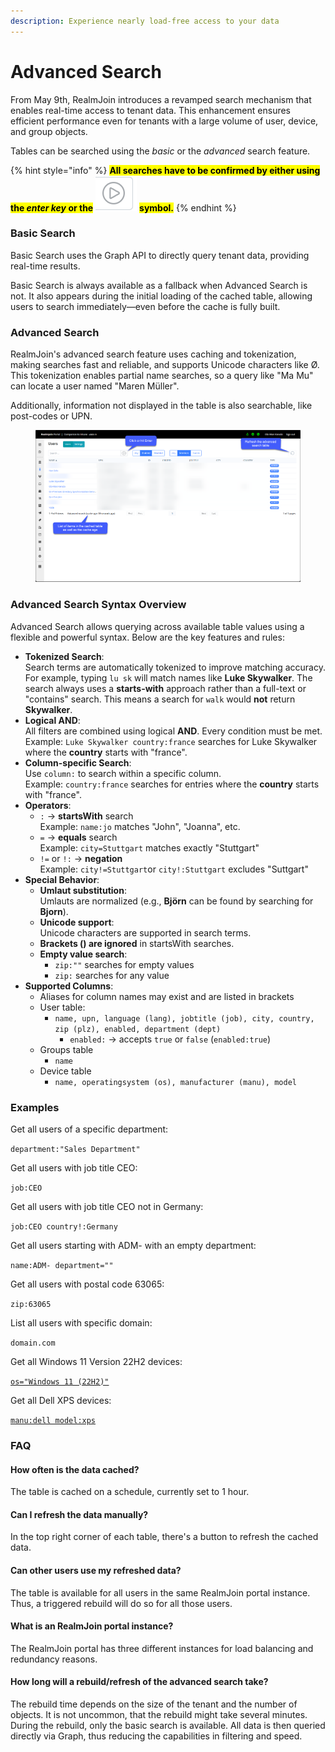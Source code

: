 ```yaml
---
description: Experience nearly load-free access to your data
---
```


# Advanced Search

From May 9th, RealmJoin introduces a revamped search mechanism that enables real-time access to tenant data. This enhancement ensures efficient performance even for tenants with a large volume of user, device, and group objects.

Tables can be searched using the _basic_ or the _advanced_ search feature.&#x20;

{% hint style="info" %}
<mark style="background-color:yellow;">**All searches have to be confirmed by either using the**</mark><mark style="background-color:yellow;">**&#x20;**</mark>_<mark style="background-color:yellow;">**enter key**</mark>_<mark style="background-color:yellow;">**&#x20;**</mark><mark style="background-color:yellow;">**or the**</mark>  <img src="../../.gitbook/assets/image (31).png" alt="" data-size="line"> <mark style="background-color:yellow;">**symbol.**</mark>&#x20;
{% endhint %}

### Basic Search

Basic Search uses the Graph API to directly query tenant data, providing real-time results.&#x20;

Basic Search is always available as a fallback when Advanced Search is not. It also appears during the initial loading of the cached table, allowing users to search immediately—even before the cache is fully built.

### Advanced Search

RealmJoin's advanced search feature uses caching and tokenization, making searches fast and reliable, and supports Unicode characters like Ø. This tokenization enables partial name searches, so a query like "Ma Mu" can locate a user named "Maren Müller".&#x20;

Additionally, information not displayed in the table is also searchable, like post-codes or UPN.&#x20;

<figure><img src="../../.gitbook/assets/image (32).png" alt=""><figcaption></figcaption></figure>

### Advanced Search Syntax Overview

Advanced Search allows querying across available table values using a flexible and powerful syntax. Below are the key features and rules:

* **Tokenized Search**:\
  Search terms are automatically tokenized to improve matching accuracy. For example, typing `lu sk` will match names like **Luke Skywalker**. The search always uses a **starts-with** approach rather than a full-text or "contains" search. This means a search for `walk` would **not** return **Skywalker**.
* **Logical AND**:\
  All filters are combined using logical **AND**. Every condition must be met.\
  Example: `Luke Skywalker country:france` searches for Luke Skywalker where the **country** starts with "france".
* **Column-specific Search**:\
  Use `column:` to search within a specific column.\
  Example: `country:france` searches for entries where the **country** starts with "france".
* **Operators**:
  * `:` → **startsWith** search\
    Example: `name:jo` matches "John", "Joanna", etc.
  * `=` → **equals** search\
    Example: `city=Stuttgart` matches exactly "Stuttgart"
  * `!=` or `!:` → **negation**\
    Example: `city!=Stuttgart`or `city!:Stuttgart` excludes "Suttgart"
* **Special Behavior**:
  * **Umlaut substitution**:\
    Umlauts are normalized (e.g., **Björn** can be found by searching for **Bjorn**).
  * **Unicode support**:\
    Unicode characters are supported in search terms.
  * **Brackets () are ignored** in startsWith searches.
  * **Empty value search**:
    * `zip:""` searches for empty values
    * `zip:` searches for any value
* **Supported Columns**:
  * Aliases for column names may exist and are listed in brackets
  * User table:
    * `name, upn, language (lang), jobtitle (job), city, country, zip (plz), enabled, department (dept)`
      * `enabled:` → accepts `true` or `false` (`enabled:true`)
  * Groups table
    * `name`
  * Device table
    * `name, operatingsystem (os), manufacturer (manu), model`

### Examples

Get all users of a specific department:

`department:"Sales Department"`

Get all users with job title CEO:

`job:CEO`

Get all users with job title CEO not in Germany:

`job:CEO country!:Germany`

Get all users starting with ADM- with an empty department:

`name:ADM- department=""`

Get all users with postal code 63065:

`zip:63065`

List all users with specific domain:

`domain.com`

Get all Windows 11 Version 22H2 devices:

[`os="Windows 11 (22H2)"`](https://portal.realmjoin.com/devices?search=OS%3D%22Windows%2011%20\(22H2\)%22)

Get all Dell XPS devices:

[`manu:dell model:xps`](https://portal.realmjoin.com/devices?type=0\&search=manu%3Adell%20model%3Axps)

### FAQ

#### How often is the data cached?

The table is cached on a schedule, currently set to 1 hour.&#x20;

#### Can I refresh the data manually?

In the top right corner of each table, there's a button to refresh the cached data.

#### Can other users use my refreshed data?

The table is available for all users in the same RealmJoin portal instance. Thus, a triggered rebuild will do so for all those users.&#x20;

#### What is an RealmJoin portal instance?

The RealmJoin portal has three different instances for load balancing and redundancy reasons.&#x20;

#### How long will a rebuild/refresh of the advanced search take?

The rebuild time depends on the size of the tenant and the number of objects. It is not uncommon, that the rebuild might take several minutes. During the rebuild, only the basic search is available. All data is then queried directly via Graph, thus reducing the capabilities in filtering and speed.

